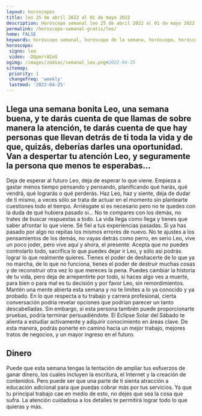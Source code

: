 ```yaml
---
layout: horoscopos
title: leo 25 de abril 2022 al 01 de mayo 2022 
description: Horóscopo semanal leo 25 de abril 2022 al 01 de mayo 2022. Llega una semana bonita Leo, una semana buena, y te darás cuenta de que llamas de sobre manera la atención, te darás cuenta de que hay personas que llevan detrás de ti toda la vida y de que, quizás, deberías darles una oportunidad. Van a despertar tu atención Leo, y seguramente la persona que menos te esperabas…
permalink: /horoscopo-semanal-gratis/leo/
home: FALSE
keywords: horóscopo semanal, horóscopo de la semana, horóscopo, horóscopo gratis,horóscopos, horóscopo esperanza gracia, horoscopos leo la semana, horóscopos gratis, Tarot, Astrologia, Zodíaco, leo, horoscopo gratis, semanal
horoscopo:
 signo: leo
 video: -DQpmrrAIeU
ogimg: /images/zodiac/semanal_leo.png#2022-04-25
sitemap:
 priority: 1
 changefreq: 'weekly'
 lastmod: '2022-04-25'
---
```




## Llega una semana bonita Leo, una semana buena, y te darás cuenta de que llamas de sobre manera la atención, te darás cuenta de que hay personas que llevan detrás de ti toda la vida y de que, quizás, deberías darles una oportunidad. Van a despertar tu atención Leo, y seguramente la persona que menos te esperabas…

Deja de esperar al futuro Leo, deja de esperar lo que viene. Empieza a gastar menos tiempo pensando y pensando, planificando qué harás, qué vendrá, qué lograrás o qué perderás. Haz Leo, haz y siente, deja de dudar de ti mismo, a veces sólo se trata de actuar en el momento sin plantearte cuestiones todo el tiempo. Arriésgate si es necesario pero no te quedes con la duda de qué hubiera pasado si… No te compares con los demás, no trates de buscar respuestas a todo. La vida llega como llega y tienes que saber afrontar lo que viene. Sé fiel a tus experiencias pasadas. Si ya has pasado por algo no repitas los mismos errores de nuevo. No te ajustes a los pensamientos de los demás, no vayas detrás como perro, en serio Leo, vive un poco joder, pero vive aquí y ahora, el presente. Acepta que no puedes controlarlo todo, sacrifica lo que puedes dejar ir Leo, y sólo así podrás lograr lo que realmente quieres. Tienes el poder de deshacerte de lo que ya no marcha, de lo que no funciona, tienes el poder de destruir muchas cosas y de reconstruir otra vez lo que mereces la pena. Puedes cambiar la historia de tu vida, pero deja de arrepentirte por todo, si haces algo ves a muerte, para bien o para mal es tu decisión y por favor Leo, sin remordimientos.
Mantén una mente abierta esta semana y no te limites a lo ya conocido y ya probado. En lo que respecta a tu trabajo y carrera profesional, cierta conversación podría revelar opciones que podrían parecer un tanto descabelladas. Sin embargo, si esta persona también puede proporcionarte pruebas, podría terminar persuadiéndote. El Eclipse Solar del Sábado te alienta a estudiar activamente y adquirir conocimiento en áreas clave. De esta manera, podrás ponerte en camino hacia un mejor trabajo, mejores tratos de negocios, y un mayor ingreso en el futuro.

## Dinero

Puede que esta semana tengas la tentación de ampliar tus esfuerzos de ganar dinero, los cuales incluyen la escritura, el Internet y la creación de contenidos. Pero puede ser que una parte de ti sienta atracción a educación adicional para que puedas cobrar más por tus servicios. Ya que tu principal trabajo cae en medio de esto, no dejes que sea la cosa que sufra. La atención cuidadosa a los detalles te permitirá lograr todo lo que quieras y más.